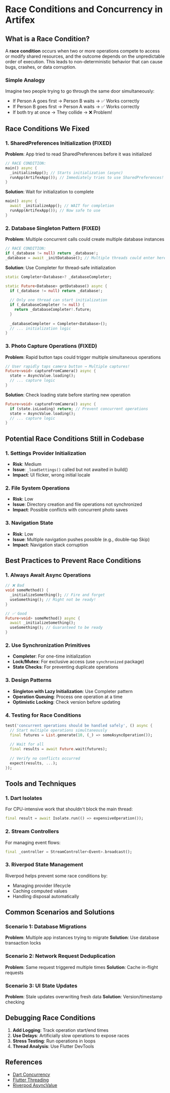# Race Conditions and Concurrency in Artifex

## What is a Race Condition?

A **race condition** occurs when two or more operations compete to access or modify shared resources, and the outcome depends on the unpredictable order of execution. This leads to non-deterministic behavior that can cause bugs, crashes, or data corruption.

### Simple Analogy
Imagine two people trying to go through the same door simultaneously:
- If Person A goes first → Person B waits → ✅ Works correctly
- If Person B goes first → Person A waits → ✅ Works correctly  
- If both try at once → They collide → ❌ Problem!

## Race Conditions We Fixed

### 1. SharedPreferences Initialization (FIXED)
**Problem**: App tried to read SharedPreferences before it was initialized
```dart
// RACE CONDITION:
main() async {
  _initializeApp(); // Starts initialization (async)
  runApp(ArtifexApp()); // Immediately tries to use SharedPreferences!
}
```

**Solution**: Wait for initialization to complete
```dart
main() async {
  await _initializeApp(); // WAIT for completion
  runApp(ArtifexApp()); // Now safe to use
}
```

### 2. Database Singleton Pattern (FIXED)
**Problem**: Multiple concurrent calls could create multiple database instances
```dart
// RACE CONDITION:
if (_database != null) return _database!;
_database = await _initDatabase(); // Multiple threads could enter here!
```

**Solution**: Use Completer for thread-safe initialization
```dart
static Completer<Database>? _databaseCompleter;

static Future<Database> getDatabase() async {
  if (_database != null) return _database!;
  
  // Only one thread can start initialization
  if (_databaseCompleter != null) {
    return _databaseCompleter!.future;
  }
  
  _databaseCompleter = Completer<Database>();
  // ... initialization logic
}
```

### 3. Photo Capture Operations (FIXED)
**Problem**: Rapid button taps could trigger multiple simultaneous operations
```dart
// User rapidly taps camera button → Multiple captures!
Future<void> captureFromCamera() async {
  state = AsyncValue.loading();
  // ... capture logic
}
```

**Solution**: Check loading state before starting new operation
```dart
Future<void> captureFromCamera() async {
  if (state.isLoading) return; // Prevent concurrent operations
  state = AsyncValue.loading();
  // ... capture logic
}
```

## Potential Race Conditions Still in Codebase

### 1. Settings Provider Initialization
- **Risk**: Medium
- **Issue**: `_loadSettings()` called but not awaited in build()
- **Impact**: UI flicker, wrong initial locale

### 2. File System Operations
- **Risk**: Low  
- **Issue**: Directory creation and file operations not synchronized
- **Impact**: Possible conflicts with concurrent photo saves

### 3. Navigation State
- **Risk**: Low
- **Issue**: Multiple navigation pushes possible (e.g., double-tap Skip)
- **Impact**: Navigation stack corruption

## Best Practices to Prevent Race Conditions

### 1. Always Await Async Operations
```dart
// ❌ Bad
void someMethod() {
  _initializeSomething(); // Fire and forget
  useSomething(); // Might not be ready!
}

// ✅ Good
Future<void> someMethod() async {
  await _initializeSomething();
  useSomething(); // Guaranteed to be ready
}
```

### 2. Use Synchronization Primitives
- **Completer**: For one-time initialization
- **Lock/Mutex**: For exclusive access (use `synchronized` package)
- **State Checks**: For preventing duplicate operations

### 3. Design Patterns
- **Singleton with Lazy Initialization**: Use Completer pattern
- **Operation Queuing**: Process one operation at a time
- **Optimistic Locking**: Check version before updating

### 4. Testing for Race Conditions
```dart
test('concurrent operations should be handled safely', () async {
  // Start multiple operations simultaneously
  final futures = List.generate(10, (_) => someAsyncOperation());
  
  // Wait for all
  final results = await Future.wait(futures);
  
  // Verify no conflicts occurred
  expect(results, ...);
});
```

## Tools and Techniques

### 1. Dart Isolates
For CPU-intensive work that shouldn't block the main thread:
```dart
final result = await Isolate.run(() => expensiveOperation());
```

### 2. Stream Controllers
For managing event flows:
```dart
final _controller = StreamController<Event>.broadcast();
```

### 3. Riverpod State Management
Riverpod helps prevent some race conditions by:
- Managing provider lifecycle
- Caching computed values
- Handling disposal automatically

## Common Scenarios and Solutions

### Scenario 1: Database Migrations
**Problem**: Multiple app instances trying to migrate
**Solution**: Use database transaction locks

### Scenario 2: Network Request Deduplication  
**Problem**: Same request triggered multiple times
**Solution**: Cache in-flight requests

### Scenario 3: UI State Updates
**Problem**: Stale updates overwriting fresh data
**Solution**: Version/timestamp checking

## Debugging Race Conditions

1. **Add Logging**: Track operation start/end times
2. **Use Delays**: Artificially slow operations to expose races
3. **Stress Testing**: Run operations in loops
4. **Thread Analysis**: Use Flutter DevTools

## References
- [Dart Concurrency](https://dart.dev/guides/language/concurrency)
- [Flutter Threading](https://docs.flutter.dev/development/platform-integration/platform-channels#threads)
- [Riverpod AsyncValue](https://riverpod.dev/docs/concepts/providers#asyncvalue)
